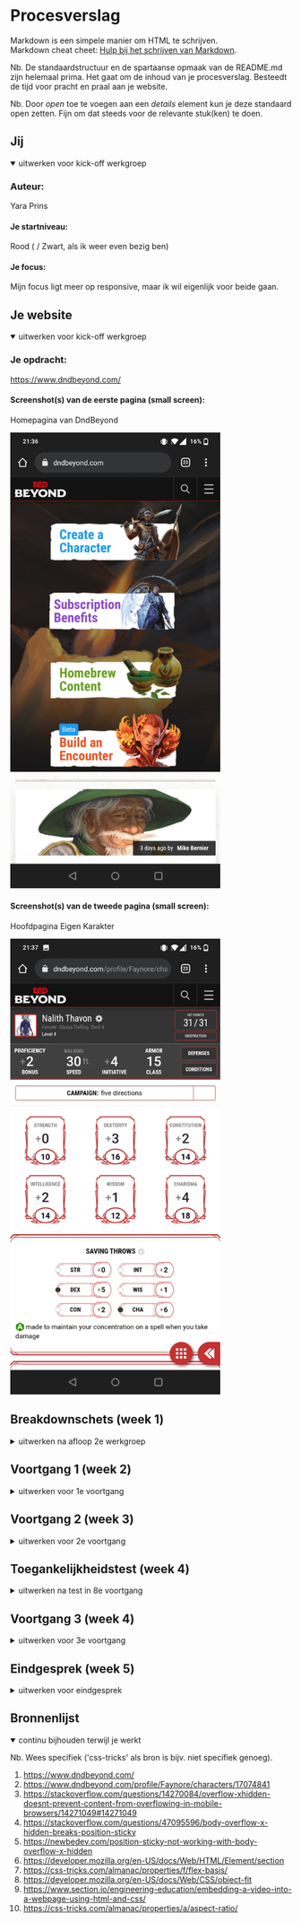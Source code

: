 # Procesverslag
Markdown is een simpele manier om HTML te schrijven.  
Markdown cheat cheet: [Hulp bij het schrijven van Markdown](https://github.com/adam-p/markdown-here/wiki/Markdown-Cheatsheet).

Nb. De standaardstructuur en de spartaanse opmaak van de README.md zijn helemaal prima. Het gaat om de inhoud van je procesverslag. Besteedt de tijd voor pracht en praal aan je website.

Nb. Door *open* toe te voegen aan een *details* element kun je deze standaard open zetten. Fijn om dat steeds voor de relevante stuk(ken) te doen.





## Jij

<details open>
<summary>uitwerken voor kick-off werkgroep</summary>

### Auteur:
Yara Prins

#### Je startniveau:
Rood ( / Zwart, als ik weer even bezig ben)

#### Je focus:
Mijn focus ligt meer op responsive, maar ik wil eigenlijk voor beide gaan.
 
</details>





## Je website

<details open>
<summary>uitwerken voor kick-off werkgroep</summary>

### Je opdracht:
https://www.dndbeyond.com/

#### Screenshot(s) van de eerste pagina (small screen): 
Homepagina van DndBeyond

  <img src="images/Screenshot_20210906-213641.jpg" width="375px" alt="homepagina van dndbeyond">

#### Screenshot(s) van de tweede pagina (small screen):
Hoofdpagina Eigen Karakter 

  <img src="images/Screenshot_20210906-213713.jpg" width="375px" alt="hoofdpagina eigen karakter">

 
</details>





## Breakdownschets (week 1)

<details>
<summary>uitwerken na afloop 2e werkgroep</summary>

### de hele pagina: 
<img src="images/IMG_20210916_005548.jpg" width="375px" alt="breakdown van de hele pagina">

</details>





## Voortgang 1 (week 2)

<details>
<summary>uitwerken voor 1e voortgang</summary>

### Stand van zaken
hier dit ging goed & dit was lastig (neem ook screenshots op van delen van je website en code)
 
Ik ben deze week begonnen met de opdracht, ik heb een website uitgezocht die ik leuk vond en hier heb ik deze week een breakdownschets van gemaakt.
Ook ben ik begonnen met de opzet van mijn HTML en CSS, wat eigenlijk vrij goed ging als ik een beetje mijn breakdownschets volgde en gebruik maakte van Inspect Elements van de website zelf.
Aangezien ik al redelijk goed begrijp hoe HTML en CSS werkt, ben ik me meer gaan richten op het schrijven van mooie overzichtelijke code, door middel met het werken van grote stukken comments (zodat ik in de viewfinder al mijn stukken gelijk kan vinden).
Ook ben ik al begonnen met het toevoegen van CSS variable selectors (zie afb).
<img src="images/cssvar_screenshot.png" width="375px" alt="screenshot css variabelen">


### Verslag van meeting
hier na afloop snel de uitkomsten van de meeting vastleggen

- Een aantal tips gekregen over het verder gaan met mijn code , ik liep wat vast maar al snel opgelost.
- Hulp vragen als ik vast kom te zitten in plaats van uren ernaar staren
- Eerst richten op dat alle HTML er in staat, dan pas CSS en pas als laatst de JS.

</details>





## Voortgang 2 (week 3)

<details>
<summary>uitwerken voor 2e voortgang</summary>

### Stand van zaken
hier dit ging goed & dit was lastig (neem ook screenshots op van delen van je website en code)
 
Ik ben deze week goed aan de slag geweest met FED, voornamelijk mijn eerste pagina die bijna af is (ik moet hem alleen nog responsive maken en stukje JS er in zetten).
Het ging eigenlijk vrij soepel allemaal, het was alleen even veel werk.
Ook merkte ik dat het voor mij heel veel schilde als ik met _comments_ werkte, zoals in css met bijv de /* ====== */ , waardoor ik heel overzichtelijk alles steeds terug kon vinden.
Wat ik net wel eigenlijk zag, was dat mijn website, de hele tijd werkt met background-image op een element in plaats van een afbeelding te nesten. Ik vraag mij hier alleen mee af, of dat op die wijze nog steeds toegankelijk is voor mensen met een screenreader o.i.d. , of dat ik beter door kan gaan zoals eerst met gewoon een losse afbeelding genest in een ander element.
Ook had ik wat problemen met _position: sticky_ te mixen met overflow-x: hidden, omdat wanneer ik een overflow-x hidden op de html & body zetten, mijn position sticky niets meer deed. Ik moest een overflow-x hidden op de body zetten vanwege dat ik bij het responsive maken van mijn pagina, de body / html niet de volledige viewport width in beslag nam, maar alleen maar 0.8 daarvan. Dit kon ik oplossen door overflow-x hidden, maar moest dat toen uiteindelijk op de header, main en footer doen ipv van de body.
 
Voor de rest heb ik alvast gekeken naar de breakpoints van de _echte_ eerste pagina, op hoeveel pixel er wat gebeurt, en heb dat opgeschreven met een omschrijving wat er precies veranderd, zodat ik dit makkelijker kan maken.


### Verslag van meeting
hier na afloop snel de uitkomsten van de meeting vastleggen

- Zet niet overal een Width of een Height op met CSS (geeft vaak problemen)
- Kijk met Inspect Elements naar waar het probleem zit (schakel een ding uit, een ander aan, kijk of het opgelost is)
- Ga ook aan de slag met de tweede pagina, niet alleend de eerste.

</details>





## Toegankelijkheidstest (week 4)

<details>
<summary>uitwerken na test in 8e voortgang</summary>

Ik heb een aantal tests afgenomen samen met een klasgenoot, van onder andere de screenreader, een aantal verschillende brillen, de test met aandachtsproblemen, en slechte motoriek.
Hier onder zal ik een aantal afbeeldingen plaatsten met mijn aantekeningen van deze dag.
<img src="images/cssvar_screenshot.png" width="375px" alt="screenshot css variabelen">
<img src="images/cssvar_screenshot.png" width="375px" alt="screenshot css variabelen">
<img src="images/cssvar_screenshot.png" width="375px" alt="screenshot css variabelen">

</details>





## Voortgang 3 (week 4)

<details>
<summary>uitwerken voor 3e voortgang</summary>

### Stand van zaken
hier dit ging goed & dit was lastig (neem ook screenshots op van delen van je website en code)
 
Deze week is het vrij soepel verlopen. Ik ben heel wat opgeschoten en zelfs bijna klaar met mijne eerste pagina. Mijn tweede pagina ben ik al goed opweg, maar moet nog wel wat aan gebeuren.
Ik liep deze week wel tegen een aantal problemen aan toen ik aan de slag wilde gaan met het responsive maken, zoals dat de video een rare verhouding had gekregen of dat ik de content op een bepaalde viewport width vast wilde zetten in het midden en de achtergrond door wilde laten gaan. Met wat gepuzzel ( en de hulp van Vasilis ) is mij dit uiteindelijk wel gelukt wat ik echt super fijn vond.
Het grootste punt waar ik deze week tegenaan liep was een stukje met Grid. Ik wilde mijn artikelen op een bepaalde viewport width in een grid zetten van 2 bij 2, en later zelfs eerste twee artikelen 1x2 en de rest 3x2. Ik liep alleen tegen het probleem dat mijn afbeeldingen / sections van mijn artikelen elkaar overlapte en niet kleiner werden ondanks dat ik 1fr gebruikte. Samen met Vasilis ben ik erachter gekomen dat dit kwam vanwege dat ik overal een vaste width waarde op had staan, wat mijn grid dus raar maakte. 
Uiteindelijk is het allemaal wel gelukt, en hoef ik voor pagina 1 nog maaar een aantal kleine dingentjes te doen zoals het toevoegen van de timestamps, het mega-menu laten zien bij een viewport van 1024px, en 'read more' linkjes toevoegen aan sommige artikelen.
Bij pagina 2 moet ik wel nog heel wat CSS, Responsiveness en moet ik nog het hamburger menu van de tweede pagina te laten werken met JS.
AL met al, een goede productieve week!


### Verslag van meeting
hier na afloop snel de uitkomsten van de meeting vastleggen

- punt 1
- punt 2
- nog een punt
- ...

</details>





## Eindgesprek (week 5)

<details>
<summary>uitwerken voor eindgesprek</summary>

### Stand van zaken
hier dit ging goed & dit was lastig (neem ook screenshots op van delen van je website en code)

### Screenshot(s)

hier screenshot(s) van je eindresultaat

</details>





## Bronnenlijst

<details open>
<summary>continu bijhouden terwijl je werkt</summary>

Nb. Wees specifiek ('css-tricks' als bron is bijv. niet specifiek genoeg).

1. https://www.dndbeyond.com/
2. https://www.dndbeyond.com/profile/Faynore/characters/17074841
3. https://stackoverflow.com/questions/14270084/overflow-xhidden-doesnt-prevent-content-from-overflowing-in-mobile-browsers/14271049#14271049
4. https://stackoverflow.com/questions/47095596/body-overflow-x-hidden-breaks-position-sticky
5. https://newbedev.com/position-sticky-not-working-with-body-overflow-x-hidden
6. https://developer.mozilla.org/en-US/docs/Web/HTML/Element/section
7. https://css-tricks.com/almanac/properties/f/flex-basis/
8. https://developer.mozilla.org/en-US/docs/Web/CSS/object-fit
9. https://www.section.io/engineering-education/embedding-a-video-into-a-webpage-using-html-and-css/
10. https://css-tricks.com/almanac/properties/a/aspect-ratio/

</details>
